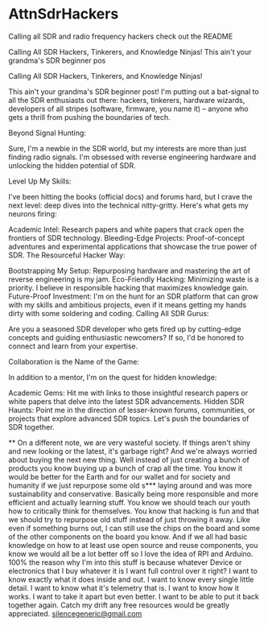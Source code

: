 # AttnSdrHackers
Calling all SDR and radio frequency hackers check out the README

Calling All SDR Hackers, Tinkerers, and Knowledge Ninjas!
This ain't your grandma's SDR beginner pos

Calling All SDR Hackers, Tinkerers, and Knowledge Ninjas!

This ain't your grandma's SDR beginner post! I'm putting out a bat-signal to all the SDR enthusiasts out there: hackers, tinkerers, hardware wizards, developers of all stripes (software, firmware, you name it) – anyone who gets a thrill from pushing the boundaries of tech.

Beyond Signal Hunting:

Sure, I'm a newbie in the SDR world, but my interests are more than just finding radio signals. I'm obsessed with reverse engineering hardware and unlocking the hidden potential of SDR.

Level Up My Skills:

I've been hitting the books (official docs) and forums hard, but I crave the next level: deep dives into the technical nitty-gritty. Here's what gets my neurons firing:

Academic Intel: Research papers and white papers that crack open the frontiers of SDR technology.
Bleeding-Edge Projects: Proof-of-concept adventures and experimental applications that showcase the true power of SDR.
The Resourceful Hacker Way:

Bootstrapping My Setup: Repurposing hardware and mastering the art of reverse engineering is my jam.
Eco-Friendly Hacking: Minimizing waste is a priority. I believe in responsible hacking that maximizes knowledge gain.
Future-Proof Investment: I'm on the hunt for an SDR platform that can grow with my skills and ambitious projects, even if it means getting my hands dirty with some soldering and coding.
Calling All SDR Gurus:

Are you a seasoned SDR developer who gets fired up by cutting-edge concepts and guiding enthusiastic newcomers? If so, I'd be honored to connect and learn from your expertise.

Collaboration is the Name of the Game:

In addition to a mentor, I'm on the quest for hidden knowledge:

Academic Gems: Hit me with links to those insightful research papers or white papers that delve into the latest SDR advancements.
Hidden SDR Haunts: Point me in the direction of lesser-known forums, communities, or projects that explore advanced SDR topics.
Let's push the boundaries of SDR together.           

** On a different note, we are very wasteful society. If things aren't shiny and new looking or the latest, it's garbage right? And we're always worried about buying the next new thing. Well instead of just creating a bunch of products you know buying up a bunch of crap all the time. You know it would be better for the Earth and for our wallet and for society and humanity if we just repurpose some old s*** laying around and was more sustainability and conservative. Basically being more responsible and more efficient and actually learning stuff. You know we should teach our youth how to critically think for themselves. You know that hacking is fun and that we should try to repurpose old stuff instead of just throwing it away. Like even if something burns out, I can still use the chips on the board and some of the other components on the board you know. And if we all had basic knowledge on how to at least use open source and reuse components, you know we would all be a lot better off so I love the idea of RPI and Arduino. 100% the reason why I'm into this stuff is because whatever Device or electronics that I buy whatever it is I want full control over it right? I want to know exactly what it does inside and out. I want to know every single little detail. I want to know what it's telemetry that is. I want to know how it works. I want to take it apart but even better. I want to be able to put it back together again. Catch my drift any free resources would be greatly appreciated. silencegeneric@gmail.com
